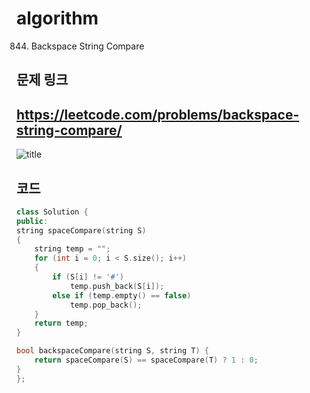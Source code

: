 # algorithm 
844. Backspace String Compare
  
  
## 문제 링크  
## https://leetcode.com/problems/backspace-string-compare/

![title](https://github.com/jungmin3834/algorithm/blob/master/image/backspace-string-compare.jpg)

## 코드

```cpp
class Solution {
public:
string spaceCompare(string S)
{
	string temp = "";
	for (int i = 0; i < S.size(); i++)
	{
		if (S[i] != '#')
			temp.push_back(S[i]);
		else if (temp.empty() == false)
			temp.pop_back();
	}
	return temp;
}

bool backspaceCompare(string S, string T) {
	return spaceCompare(S) == spaceCompare(T) ? 1 : 0;
}
};
```
